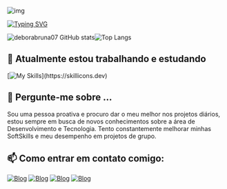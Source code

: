 ![img](https://i.pinimg.com/originals/a4/a5/21/a4a5213d12274e96ae25f2468aad27bc.gif)

[![Typing SVG](https://readme-typing-svg.herokuapp.com?font=Kode+Mono&pause=1000&color=F7F7F7&center=True&random=false&width=435&lines=OLá!+Seja+Bem+-++Vindo+ao+meu+perfil;Meu+nome+é+Débora+Bruna;Tenho+19+anos+de+idade;Sou+da+Paraíba,+Brasil;Eu+estudo+Ciência+da+Computação)](https://git.io/typing-svg)

![deborabruna07 GitHub stats](https://github-readme-stats.vercel.app/api?username=deborabruna07&show_icons=true&theme=transparent&text_color=FFFFFF)![Top Langs](https://github-readme-stats.vercel.app/api/top-langs/?username=deborabruna07&layout=compact&text_color=FFFFFF&theme=transparent&hide=jupyter%20notebook)

## 🔭 Atualmente estou trabalhando e estudando
[![My Skills](https://skillicons.dev/icons?i=python,html,css,mysql,)](https://skillicons.dev)

## 💬 Pergunte-me sobre ...
Sou uma pessoa proativa e procuro dar o meu melhor nos projetos diários, estou sempre em busca de novos conhecimentos sobre a área de Desenvolvimento e Tecnologia. Tento constantemente melhorar minhas SoftSkills e meu desempenho em projetos de grupo.
## 📫 Como entrar em contato comigo:
[![Blog](https://img.shields.io/badge/Instagram-E4405F?style=for-the-badge&logo=instagram&logoColor=white)](https://www.instagram.com/debora__bruna/)
[![Blog](https://img.shields.io/badge/Gmail-D14836?style=for-the-badge&logo=gmail&logoColor=white)](debora.07122004@gmail.com)
[![Blog](https://img.shields.io/badge/WhatsApp-25D366?style=for-the-badge&logo=whatsapp&logoColor=white)](+55(83)981926464)
[![Blog](https://img.shields.io/badge/LinkedIn-0077B5?style=for-the-badge&logo=linkedin&logoColor=white)](https://www.linkedin.com/in/luiz-matheus-oliveira-leite-51304a2b6/)
